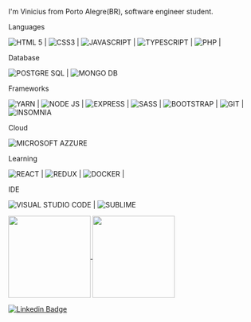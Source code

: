 I'm Vinicius from Porto Alegre(BR), software engineer student.

Languages

![HTML 5](https://img.shields.io/badge/HTML5-E34F26?style=for-the-badge&logo=html5&logoColor=white)  |
![CSS3](https://img.shields.io/badge/CSS3-1572B6?style=for-the-badge&logo=css3&logoColor=white)  |
![JAVASCRIPT](https://img.shields.io/badge/JavaScript-323330?style=for-the-badge&logo=javascript&logoColor=F7DF1E)  |
![TYPESCRIPT](https://img.shields.io/badge/TypeScript-007ACC?style=for-the-badge&logo=typescript&logoColor=white)  |
![PHP](https://img.shields.io/badge/PHP-777BB4?style=for-the-badge&logo=php&logoColor=white)  |

Database

![POSTGRE SQL](https://img.shields.io/badge/PostgreSQL-316192?style=for-the-badge&logo=postgresql&logoColor=white)  |
![MONGO DB](https://img.shields.io/badge/MongoDB-4EA94B?style=for-the-badge&logo=mongodb&logoColor=white)

Frameworks

![YARN](https://img.shields.io/badge/Yarn-2C8EBB?style=for-the-badge&logo=yarn&logoColor=white)  |
![NODE JS](https://img.shields.io/badge/Node.js-43853D?style=for-the-badge&logo=node.js&logoColor=white)  |
![EXPRESS](https://img.shields.io/badge/Express.js-000000?style=for-the-badge&logo=express&logoColor=white)  |
![SASS](https://img.shields.io/badge/Sass-CC6699?style=for-the-badge&logo=sass&logoColor=white)  |
![BOOTSTRAP](https://img.shields.io/badge/Bootstrap-563D7C?style=for-the-badge&logo=bootstrap&logoColor=white)  |
![GIT](https://img.shields.io/badge/Git-F05032?style=for-the-badge&logo=git&logoColor=white)  |
![INSOMNIA](https://img.shields.io/badge/Insomnia-5849be?style=for-the-badge&logo=Insomnia&logoColor=white)  

Cloud

![MICROSOFT AZZURE](https://img.shields.io/badge/microsoft%20azure-0089D6?style=for-the-badge&logo=microsoft-azure&logoColor=white)

Learning

![REACT](https://img.shields.io/badge/React-20232A?style=for-the-badge&logo=react&logoColor=61DAFB)  |
![REDUX](https://img.shields.io/badge/Redux-593D88?style=for-the-badge&logo=redux&logoColor=white)  |
![DOCKER](https://img.shields.io/badge/Docker-2CA5E0?style=for-the-badge&logo=docker&logoColor=white)  |

IDE

![VISUAL STUDIO CODE](https://img.shields.io/badge/Visual_Studio_Code-0078D4?style=for-the-badge&logo=visual%20studio%20code&logoColor=white)  |
![SUBLIME](https://img.shields.io/badge/sublime_text-%23575757.svg?&style=for-the-badge&logo=sublime-text&logoColor=important)

<p>
  <a href="https://github.com/viniciusmf39/github-readme-stats">
    <img
     align="center"
     height="165"
     src="https://github-readme-stats.vercel.app/api?username=viniciusmf39&count_private=true&show_icons=true&custom_title=Vinicius's%20Github%20Stats&hide=issues&theme=blueberry"
    />
  </a>
  
  <a href="https://github.com/viniciusmf39/github-readme-stats">
    <img
     align="center"
     height="165"
     src="https://github-readme-stats.vercel.app/api/top-langs/?username=viniciusmf39&&layout=compact&theme=blueberry&langs_count=8)"
    />
  </a>
</p>

[![Linkedin Badge](https://img.shields.io/badge/LinkedIn-0077B5?style=for-the-badge&logo=linkedin&logoColor=white&link=https://www.linkedin.com/in/diogo-de-paula-654567165/)](https://www.linkedin.com/in/vinicius-fernandes-1727981a6/)


